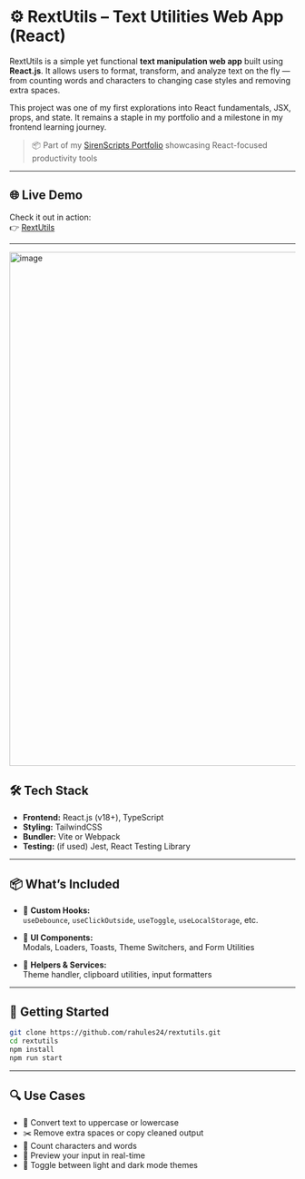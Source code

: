 # ⚙️ RextUtils – Text Utilities Web App (React)

RextUtils is a simple yet functional **text manipulation web app** built using **React.js**. It allows users to format, transform, and analyze text on the fly — from counting words and characters to changing case styles and removing extra spaces.

This project was one of my first explorations into React fundamentals, JSX, props, and state. It remains a staple in my portfolio and a milestone in my frontend learning journey.


> 📦 Part of my [SirenScripts Portfolio](https://rahules24.github.io/sirenscripts/) showcasing React-focused productivity tools

---

## 🌐 Live Demo

Check it out in action:  
👉 [RextUtils](https://rahules24.github.io/rextutils/)

---

<img width="1917" height="906" alt="image" src="https://github.com/user-attachments/assets/5fb06a27-89d2-45fe-aafb-82ee1f6a03a0" />

## 🛠️ Tech Stack

- **Frontend:** React.js (v18+), TypeScript
- **Styling:** TailwindCSS
- **Bundler:** Vite or Webpack
- **Testing:** (if used) Jest, React Testing Library

---

## 📦 What’s Included

- 🧠 **Custom Hooks:**  
`useDebounce`, `useClickOutside`, `useToggle`, `useLocalStorage`, etc.

- 🧩 **UI Components:**  
Modals, Loaders, Toasts, Theme Switchers, and Form Utilities

- 🧰 **Helpers & Services:**  
Theme handler, clipboard utilities, input formatters

---

## 🚀 Getting Started

```bash
git clone https://github.com/rahules24/rextutils.git
cd rextutils
npm install
npm run start
```

---

## 🔍 Use Cases

- 📃 Convert text to uppercase or lowercase
- ✂️ Remove extra spaces or copy cleaned output
- 🔢 Count characters and words
- 🎨 Preview your input in real-time
- 🌙 Toggle between light and dark mode themes
